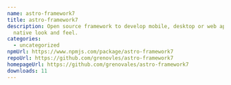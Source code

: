 ```yaml
---
name: astro-framework7
title: astro-framework7
description: Open source framework to develop mobile, desktop or web apps with
  native look and feel.
categories:
  - uncategorized
npmUrl: https://www.npmjs.com/package/astro-framework7
repoUrl: https://github.com/grenovles/astro-framework7
homepageUrl: https://github.com/grenovales/astro-framework7
downloads: 11
---
```

